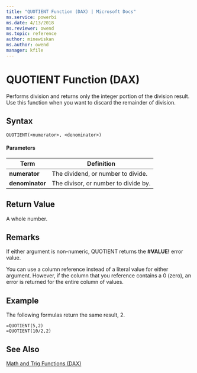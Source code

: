 ```yaml
---
title: "QUOTIENT Function (DAX) | Microsoft Docs"
ms.service: powerbi
ms.date: 4/13/2018
ms.reviewer: owend
ms.topic: reference
author: minewiskan
ms.author: owend
manager: kfile
---
```

# QUOTIENT Function (DAX)
Performs division and returns only the integer portion of the division result. Use this function when you want to discard the remainder of division.  
  
## Syntax  
  
```  
QUOTIENT(<numerator>, <denominator>)  
```  
  
#### Parameters  
  
|Term|Definition|  
|--------|--------------|  
|**numerator**|The dividend, or number to divide.|  
|**denominator**|The divisor, or number to divide by.|  
  
## Return Value  
A whole number.  
  
## Remarks  
If either argument is non-numeric, QUOTIENT returns the **#VALUE!** error value.  
  
You can use a column reference instead of a literal value for either argument. However, if the column that you reference contains a 0 (zero), an error is returned for the entire column of values.  
  
## Example  
The following formulas return the same result, 2.  
  
```  
=QUOTIENT(5,2)  
=QUOTIENT(10/2,2)  
```  
  
## See Also  
[Math and Trig Functions &#40;DAX&#41;](math-and-trig-functions-dax.md)  
  
